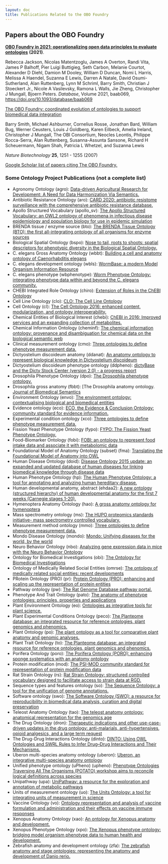 ```yaml
---
layout: doc
title: Publications Related to the OBO Foundry
---
```


## Papers about the OBO Foundry

[**OBO Foundry in 2021: operationalizing open data principles to evaluate ontologies**](https://academic.oup.com/database/article/doi/10.1093/database/baab069/6410158) **(2021)**.

Rebecca Jackson, Nicolas Matentzoglu, James A Overton, Randi Vita, James P Balhoff, Pier Luigi Buttigieg, Seth Carbon, Melanie Courtot, Alexander D Diehl, Damion M Dooley, William D Duncan, Nomi L Harris, Melissa A Haendel, Suzanna E Lewis, Darren A Natale, David Osumi-Sutherland, Alan Ruttenberg, Lynn M Schriml, Barry Smith, Christian J Stoeckert Jr., Nicole A Vasilevsky, Ramona L Walls, Jie Zheng, Christopher J Mungall, Bjoern Peters. *Database*, Volume 2021, baab069, https://doi.org/10.1093/database/baab069

[The OBO Foundry: coordinated evolution of ontologies to support biomedical data integration](http://www.nature.com/nbt/journal/v25/n11/abs/nbt1346.html)

Barry Smith, Michael Ashburner, Cornelius Rosse, Jonathan Bard, William Bug, Werner Ceusters, Louis J Goldberg, Karen Eilbeck, Amelia Ireland, Christopher J Mungall, The OBI Consortium, Neocles Leontis, Philippe Rocca-Serra, Alan Ruttenberg, Susanna-Assunta Sansone, Richard H Scheuermann, Nigam Shah, Patricia L Whetzel, and Suzanna Lewis

*Nature Biotechnology* **25**, 1251 - 1255 (2007)

[Google Scholar list of papers citing The OBO Foundry.](https://scholar.google.ca/scholar?cites=13806088078865650870&as_sdt=2005&sciodt=0,5&hl=en)

### Some Ontology Project Publications (not a complete list)

- Agronomy Ontology (agro): [Data-driven Agricultural Research for Development: A Need for Data Harmonization Via Semantics.](http://ceur-ws.org/Vol-1747/IT205_ICBO2016.pdf)
- Antibiotic Resistance Ontology (aro): [CARD 2020: antibiotic resistome surveillance with the comprehensive antibiotic resistance database.](https://www.ncbi.nlm.nih.gov/pubmed/31665441)
- Apollo Structured Vocabulary (apollo_sv): [The Apollo Structured Vocabulary: an OWL2 ontology of phenomena in infectious disease epidemiology and population biology for use in epidemic simulation](https://doi.org/10.1186/s13326-016-0092-y)
- BRENDA tissue / enzyme source (bto): [The BRENDA Tissue Ontology (BTO): the first all-integrating ontology of all organisms for enzyme sources](https://www.ncbi.nlm.nih.gov/pubmed/21030441)
- Biological Spatial Ontology (bspo): [Nose to tail, roots to shoots: spatial descriptors for phenotypic diversity in the Biological Spatial Ontology.](https://www.ncbi.nlm.nih.gov/pubmed/25140222)
- C. elegans Gross Anatomy Ontology (wbbt): [Building a cell and anatomy ontology of Caenorhabditis elegans](https://www.ncbi.nlm.nih.gov/pubmed/18629098)
- C. elegans development ontology (wbls): [WormBase: a modern Model Organism Information Resource](https://www.ncbi.nlm.nih.gov/pubmed/31642470)
- C. elegans phenotype (wbphenotype): [Worm Phenotype Ontology: integrating phenotype data within and beyond the C. elegans community.](https://www.ncbi.nlm.nih.gov/pubmed/21261995)
- CHEBI Integrated Role Ontology (chiro): [Extension of Roles in the ChEBI Ontology](https://doi.org/10.26434/chemrxiv.12591221)
- Cell Line Ontology (clo): [CLO: The Cell Line Ontology](https://www.ncbi.nlm.nih.gov/pubmed/25852852)
- Cell Ontology (cl): [The Cell Ontology 2016: enhanced content, modularization, and ontology interoperability.](https://www.ncbi.nlm.nih.gov/pubmed/27377652)
- Chemical Entities of Biological Interest (chebi): [ChEBI in 2016: Improved services and an expanding collection of metabolites.](https://www.ncbi.nlm.nih.gov/pubmed/26467479)
- Chemical Information Ontology (cheminf): [The chemical information ontology: provenance and disambiguation for chemical data on the biological semantic web](https://www.ncbi.nlm.nih.gov/pubmed/21991315)
- Clinical measurement ontology (cmo): [Three ontologies to define phenotype measurement data.](https://www.ncbi.nlm.nih.gov/pubmed/22654893)
- Dictyostelium discoideum anatomy (ddanat): [An anatomy ontology to represent biological knowledge in Dictyostelium discoideum](https://www.ncbi.nlm.nih.gov/pubmed/18366659)
- Dictyostelium discoideum phenotype ontology (ddpheno): [dictyBase and the Dicty Stock Center (version 2.0) - a progress report](https://www.ncbi.nlm.nih.gov/pubmed/31840793)
- Drosophila Phenotype Ontology (dpo): [The Drosophila phenotype ontology.](https://www.ncbi.nlm.nih.gov/pubmed/24138933)
- Drosophila gross anatomy (fbbt): [The Drosophila anatomy ontology. [Journal of Biomedical Semantics](https://www.ncbi.nlm.nih.gov/pubmed/24138933)
- Environment Ontology (envo): [The environment ontology: contextualising biological and biomedical entities](https://www.ncbi.nlm.nih.gov/pubmed/24330602)
- Evidence ontology (eco): [ECO, the Evidence & Conclusion Ontology: community standard for evidence information.](https://www.ncbi.nlm.nih.gov/pubmed/30407590)
- Experimental condition ontology (xco): [Three ontologies to define phenotype measurement data.](https://www.ncbi.nlm.nih.gov/pubmed/22654893)
- Fission Yeast Phenotype Ontology (fypo): [FYPO: The Fission Yeast Phenotype Ontology.](https://www.ncbi.nlm.nih.gov/pubmed/23658422)
- Food-Biomarker Ontology (fobi): [FOBI: an ontology to represent food intake data and associate it with metabolomic data](https://www.ncbi.nlm.nih.gov/pubmed/32556148)
- Foundational Model of Anatomy Ontology (subset) (fma): [Translating the Foundational Model of Anatomy into OWL](https://www.ncbi.nlm.nih.gov/pubmed/18688289)
- Human Disease Ontology (doid): [Disease Ontology 2015 update: an expanded and updated database of human diseases for linking biomedical knowledge through disease data](https://www.ncbi.nlm.nih.gov/pubmed/25348409)
- Human Phenotype Ontology (hp): [The Human Phenotype Ontology: a tool for annotating and analyzing human hereditary disease.](https://www.ncbi.nlm.nih.gov/pubmed/18950739)
- Human developmental anatomy, abstract (ehdaa2): [A new ontology (structured hierarchy) of human developmental anatomy for the first 7 weeks (Carnegie stages 1-20).](https://www.ncbi.nlm.nih.gov/pubmed/22973865)
- Hymenoptera Anatomy Ontology (hao): [A gross anatomy ontology for hymenoptera](https://www.ncbi.nlm.nih.gov/pubmed/21209921)
- Mass spectrometry ontology (ms): [The HUPO proteomics standards initiative- mass spectrometry controlled vocabulary.](https://www.ncbi.nlm.nih.gov/pubmed/23482073)
- Measurement method ontology (mmo): [Three ontologies to define phenotype measurement data.](https://www.ncbi.nlm.nih.gov/pubmed/22654893)
- Mondo Disease Ontology (mondo): [Mondo: Unifying diseases for the world, by the world](https://www.medrxiv.org/content/10.1101/2022.04.13.22273750)
- Neuro Behavior Ontology (nbo): [Analyzing gene expression data in mice with the Neuro Behavior Ontology](https://www.ncbi.nlm.nih.gov/pubmed/24177753)
- Ontology for Biomedical Investigations (obi): [The Ontology for Biomedical Investigations](https://www.ncbi.nlm.nih.gov/pubmed/27128319)
- Ontology of Medically Related Social Entities (omrse): [The ontology of medically related social entities: recent developments](https://www.ncbi.nlm.nih.gov/pubmed/27406187)
- PRotein Ontology (PRO) (pr): [Protein Ontology (PRO): enhancing and scaling up the representation of protein entities](https://www.ncbi.nlm.nih.gov/pubmed/27899649)
- Pathway ontology (pw): [The Rat Genome Database pathway portal.](https://www.ncbi.nlm.nih.gov/pubmed/21478484)
- Phenotype And Trait Ontology (pato): [The anatomy of phenotype ontologies: principles, properties and applications](https://www.ncbi.nlm.nih.gov/pubmed/28387809)
- Plant Environment Ontology (eo): [Ontologies as integrative tools for plant science.](https://www.ncbi.nlm.nih.gov/pubmed/22847540)
- Plant Experimental Conditions Ontology (peco): [The Planteome database: an integrated resource for reference ontologies, plant genomics and phenomics.](https://www.ncbi.nlm.nih.gov/pubmed/29186578)
- Plant Ontology (po): [The plant ontology as a tool for comparative plant anatomy and genomic analyses.](https://www.ncbi.nlm.nih.gov/pubmed/23220694)
- Plant Trait Ontology (to): [The Planteome database: an integrated resource for reference ontologies, plant genomics and phenomics.](https://www.ncbi.nlm.nih.gov/pubmed/29186578)
- Porifera Ontology (poro): [The Porifera Ontology (PORO): enhancing sponge systematics with an anatomy ontology](https://www.ncbi.nlm.nih.gov/pubmed/25276334)
- Protein modification (mod): [The PSI-MOD community standard for representation of protein modification data](https://www.ncbi.nlm.nih.gov/pubmed/18688235)
- Rat Strain Ontology (rs): [Rat Strain Ontology: structured controlled vocabulary designed to facilitate access to strain data at RGD.](https://www.ncbi.nlm.nih.gov/pubmed/24267899)
- Sequence types and features ontology (so): [The Sequence Ontology: a tool for the unification of genome annotations.](https://www.ncbi.nlm.nih.gov/pubmed/15892872)
- Software ontology (swo): [The Software Ontology (SWO): a resource for reproducibility in biomedical data analysis, curation and digital preservation](https://www.ncbi.nlm.nih.gov/pubmed/25068035)
- Teleost Anatomy Ontology (tao): [The teleost anatomy ontology: anatomical representation for the genomics age](https://www.ncbi.nlm.nih.gov/pubmed/20547776)
- The Drug Ontology (dron): [Therapeutic indications and other use-case-driven updates in the drug ontology: anti-malarials, anti-hypertensives, opioid analgesics, and a large term request](https://doi.org/10.1186/s13326-017-0121-5)
- The Drug-Drug Interactions Ontology (dinto): [DINTO: Using OWL Ontologies and SWRL Rules to Infer Drug–Drug Interactions and Their Mechanisms.](https://www.ncbi.nlm.nih.gov/pubmed/26147071)
- Uberon multi-species anatomy ontology (uberon): [Uberon, an integrative multi-species anatomy ontology](https://www.ncbi.nlm.nih.gov/pubmed/22293552)
- Unified phenotype ontology (uPheno) (upheno): [Phenotype Ontologies Traversing All The Organisms (POTATO) workshop aims to reconcile logical definitions across species](https://zenodo.org/record/2382757)
- Unipathway (upa): [UniPathway: a resource for the exploration and annotation of metabolic pathways](https://www.ncbi.nlm.nih.gov/pubmed/22102589)
- Units of measurement ontology (uo): [The Units Ontology: a tool for integrating units of measurement in science](https://www.ncbi.nlm.nih.gov/pubmed/23060432)
- Vaccine Ontology (vo): [Ontology representation and analysis of vaccine formulation and administration and their effects on vaccine immune responses](https://www.ncbi.nlm.nih.gov/pubmed/23256535)
- Xenopus Anatomy Ontology (xao): [An ontology for Xenopus anatomy and development.](https://www.ncbi.nlm.nih.gov/pubmed/18817563)
- Xenopus Phenotype Ontology (xpo): [The Xenopus phenotype ontology: bridging model organism phenotype data to human health and development.](https://www.ncbi.nlm.nih.gov/pubmed/35317743)
- Zebrafish anatomy and development ontology (zfa): [The zebrafish anatomy and stage ontologies: representing the anatomy and development of Danio rerio.](https://www.ncbi.nlm.nih.gov/pubmed/24568621)
